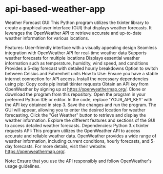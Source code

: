 # api-based-weather-app
Weather Forecast GUI
This Python program utilizes the tkinter library to create a graphical user interface (GUI) that displays weather forecasts. It leverages the OpenWeather API to retrieve accurate and up-to-date weather information for various locations.

Features:
User-friendly interface with a visually appealing design
Seamless integration with OpenWeather API for real-time weather data
Supports weather forecasts for multiple locations
Displays essential weather information such as temperature, humidity, wind speed, and conditions
Provides a 5-day forecast with detailed hourly breakdowns
Option to switch between Celsius and Fahrenheit units
How to Use:
Ensure you have a stable internet connection for API access.
Install the necessary dependencies using pip:
Copy code
pip install tkinter requests
Obtain an API key from OpenWeather by signing up at https://openweathermap.org/.
Clone or download the program from this repository.
Open the program in your preferred Python IDE or editor.
In the code, replace 'YOUR_API_KEY' with the API key obtained in step 3.
Save the changes and run the program.
The GUI will appear, allowing you to enter the desired location for weather forecasting.
Click the "Get Weather" button to retrieve and display the weather information.
Explore the different features and sections of the GUI to access detailed weather forecasts.
Dependencies:
Python 3.x
tkinter
requests
API:
This program utilizes the OpenWeather API to access accurate and reliable weather data. OpenWeather provides a wide range of weather information, including current conditions, hourly forecasts, and 5-day forecasts. For more details, visit their website: https://openweathermap.org/.

Note:
Ensure that you use the API responsibly and follow OpenWeather's usage guidelines.
